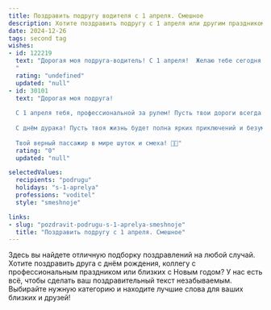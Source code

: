 ```yaml
---
title: Поздравить подругу водителя с 1 апреля. Смешное
description: Хотите поздравить подругу с 1 апреля или другим праздником? Наш ИИ создаст незабываемое поздравление, а вы обязательно выделитесь среди других.  
date: 2024-12-26
tags: second tag
wishes:
- id: 122219
  text: "Дорогая моя подруга-водитель! С 1 апреля!  Желаю тебе сегодня и всегда держать курс на удачу, объезжать все пробки (и жизненные тоже!), и чтобы бензин в твоём баке никогда не заканчивался – ни в машине, ни в душе!  Пусть твой путь будет полон веселых приключений, а штрафы – только за излишнюю красоту и обаяние за рулём!  Удачи на дорогах и пусть сегодня все пешеходы будут исключительно милыми и предусмотрительными!
  "
  rating: "undefined"
  updated: "null"
- id: 30101
  text: "Дорогая моя подруга!
  
  С 1 апреля тебя, профессиональной за рулем! Пусть твои дороги всегда будут ровными, а проезжающие мимо шутки — только смешными! Желаю, чтобы на светофорах всегда горел зеленый, а пробки образовывались только на твоих веселых вечеринках. Помни, что даже самые хитроумные маршруты иногда ведут к остановке смеха.
  
  С днём дурака! Пусть твоя жизнь будет полна ярких приключений и безумных поворотов! Будь бдительна на дороге и веселись от души — пусть все невзгоды уедут в прошлое!
  
  Твой верный пассажир в мире шуток и смеха! 🚗😁"
  rating: "0"
  updated: "null"

selectedValues:
  recipients: "podrugu"
  holidays: "s-1-aprelya"
  professions: "voditel"
  style: "smeshnoje"

links:
- slug: "pozdravit-podrugu-s-1-aprelya-smeshnoje"
  title: "Поздравить подругу с 1 апреля. Смешное"
---
```


Здесь вы найдете отличную подборку поздравлений на любой случай. 
Хотите поздравить друга с днём рождения, коллегу с профессиональным праздником или близких с Новым годом? У нас есть всё, чтобы сделать ваш поздравительный текст незабываемым. Выбирайте нужную категорию и находите лучшие слова для ваших близких и друзей!
